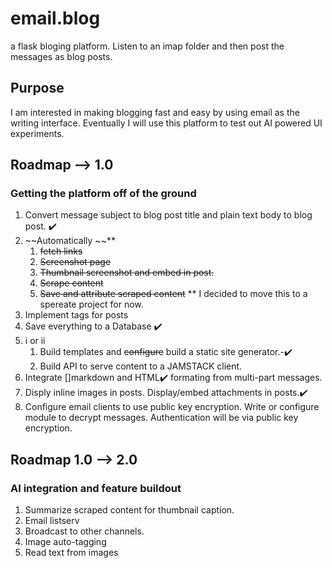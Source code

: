 # email.blog
a flask bloging platform. Listen to an imap folder and then post the messages as blog posts.

## Purpose
I am interested in making blogging fast and easy by using email as the writing interface. Eventually I will use this platform to test out AI powered UI experiments.

## Roadmap --> 1.0 
### Getting the platform off of the ground
1. Convert message subject to blog post title and plain text body to blog post. :heavy_check_mark:
2. ~~Automatically ~~**
   1. ~~fetch links~~
   2. ~~Screenshot page~~
   3. ~~Thumbnail screenshot and embed in post.~~
   4. ~~Scrape content~~
   5. ~~Save and attribute scraped content~~
   ** I decided to move this to a spereate project for now.
3. Implement tags for posts
4. Save everything to a Database :heavy_check_mark:
5. i or ii
    1. Build templates and ~~configure~~ build a static site generator.-:heavy_check_mark:
    2. Build API to serve content to a JAMSTACK client.
6. Integrate []markdown and HTML:heavy_check_mark: formating from multi-part messages.
7. Disply inline images in posts. Display/embed attachments in posts.:heavy_check_mark:
8. Configure email clients to use public key encryption. Write or configure module to decrypt messages. Authentication will be via public key encryption.

## Roadmap 1.0 --> 2.0
### AI integration and feature buildout
1. Summarize scraped content for thumbnail caption.
2. Email listserv
3. Broadcast to other channels.
4. Image auto-tagging
5. Read text from images
